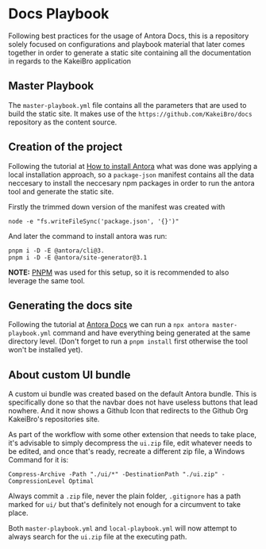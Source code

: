 # Docs Playbook

Following best practices for the usage of Antora Docs, this is a repository solely 
focused on configurations and playbook material that later comes together in order 
to generate a static site containing all the documentation in regards to the KakeiBro 
application

## Master Playbook

The `master-playbook.yml` file contains all the parameters that are used to build 
the static site. It makes use of the `https://github.com/KakeiBro/docs` repository 
as the content source.

## Creation of the project

Following the tutorial at [How to install Antora](https://docs.antora.org/antora/latest/install/install-antora/) 
what was done was applying a local installation approach, so a `package-json` manifest 
contains all the data neccesary to install the neccesary npm packages in order to 
run the antora tool and generate the static site.

Firstly the trimmed down version of the manifest was created with
````
node -e "fs.writeFileSync('package.json', '{}')"
````

And later the command to install antora was run:

````
pnpm i -D -E @antora/cli@3.
pnpm i -D -E @antora/site-generator@3.1
````

**NOTE:** [PNPM](https://pnpm.io/) was used for this setup, so it is recommended 
to also leverage the same tool.

## Generating the docs site

Following the tutorial at [Antora Docs](https://docs.antora.org/antora/latest/run-antora/) 
we can run a `npx antora master-playbook.yml` command and have everything being generated 
at the same directory level. (Don't forget to run a `pnpm install` first otherwise 
the tool won't be installed yet).

## About custom UI bundle

A custom ui bundle was created based on the default Antora bundle. This is specifically 
done so that the navbar does not have useless buttons that lead nowhere. And it 
now shows a Github Icon that redirects to the Github Org KakeiBro's repositories 
site.

As part of the workflow with some other extension that needs to take place, it's 
advisable to simply decompress the `ui.zip` file, edit whatever needs to be edited, 
and once that's ready, recreate a different zip file, a Windows Command for it 
is:

````
Compress-Archive -Path "./ui/*" -DestinationPath "./ui.zip" -CompressionLevel Optimal
````

Always commit a `.zip` file, never the plain folder, `.gitignore` has a path marked 
for `ui/` but that's definitely not enough for a circumvent to take place.

Both `master-playbook.yml` and `local-playbook.yml` will now attempt to always search 
for the `ui.zip` file at the executing path.